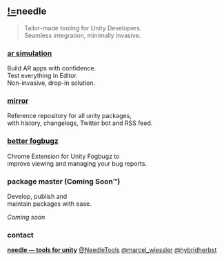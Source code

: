 ## <span class="logo"><a href="https://needle.tools">!=</a></span>needle
> Tailor-made tooling for Unity Developers.  
> Seamless integration, minimally invasive.

### [ar simulation](ar-simulation/)
Build AR apps with confidence.  
Test everything in Editor.  
Non-invasive, drop-in solution.  

### [mirror](package-reference/)
Reference repository for all unity packages,  
with history, changelogs, Twitter bot and RSS feed.  

### [better fogbugz](https://chrome.google.com/webstore/detail/better-unity-fogbugz/mhhihgagfmlmgdjijippdlabhnmifacj?hl=de)
Chrome Extension for Unity Fogbugz to  
improve viewing and managing your bug reports.  

### package master (Coming Soon™)
Develop, publish and  
maintain packages with ease.  

*Coming soon*


### contact

<b>[needle — tools for unity](https://needle.tools)</b>
[@NeedleTools](https://twitter.com/NeedleTools)
[@marcel_wiessler](https://twitter.com/marcel_wiessler)
[@hybridherbst](https://twitter.com/hybdridherbst)